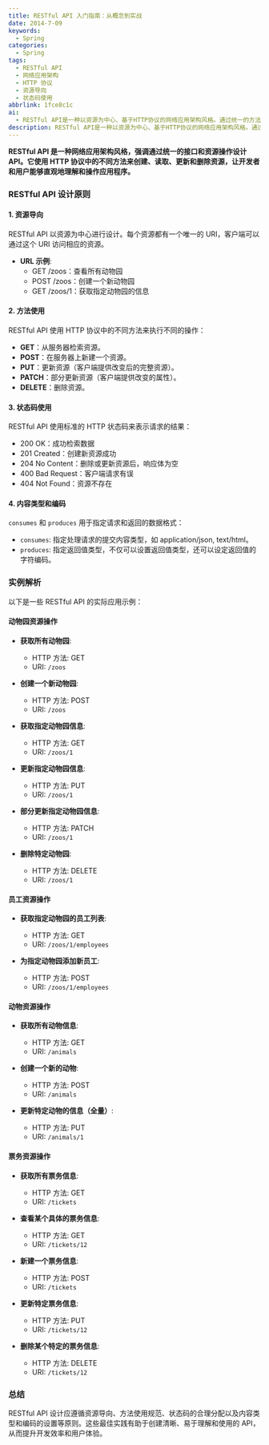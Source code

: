 ```yaml
---
title: RESTful API 入门指南：从概念到实战
date: 2014-7-09
keywords:
  - Spring
categories:
  - Spring
tags:
  - RESTful API
  - 网络应用架构
  - HTTP 协议
  - 资源导向
  - 状态码使用
abbrlink: 1fce8c1c
ai:
  - RESTful API是一种以资源为中心、基于HTTP协议的网络应用架构风格。通过统一的方法（GET、POST、PUT、PATCH、DELETE）操作资源，并使用唯一的URI进行访问。API设计原则包括资源导向、方法使用规范、状态码分配和内容类型/编码设置，这些都提高了API的可读性和易用性。
description: RESTful API是一种以资源为中心、基于HTTP协议的网络应用架构风格。通过统一的方法（GET、POST、PUT、PATCH、DELETE）操作资源，并使用唯一的URI进行访问。API设计原则包括资源导向、方法使用规范、状态码分配和内容类型/编码设置，这些都提高了API的可读性和易用性。
---
```


**RESTful API 是一种网络应用架构风格，强调通过统一的接口和资源操作设计 API。它使用 HTTP 协议中的不同方法来创建、读取、更新和删除资源，让开发者和用户能够直观地理解和操作应用程序。**

### RESTful API 设计原则

#### 1. 资源导向

RESTful API 以资源为中心进行设计。每个资源都有一个唯一的 URI，客户端可以通过这个 URI 访问相应的资源。

- **URL 示例**:
  - GET /zoos：查看所有动物园
  - POST /zoos：创建一个新动物园
  - GET /zoos/1：获取指定动物园的信息

#### 2. 方法使用

RESTful API 使用 HTTP 协议中的不同方法来执行不同的操作：

- **GET**：从服务器检索资源。
- **POST**：在服务器上新建一个资源。
- **PUT**：更新资源（客户端提供改变后的完整资源）。
- **PATCH**：部分更新资源（客户端提供改变的属性）。
- **DELETE**：删除资源。

#### 3. 状态码使用

RESTful API 使用标准的 HTTP 状态码来表示请求的结果：

- 200 OK：成功检索数据
- 201 Created：创建新资源成功
- 204 No Content：删除或更新资源后，响应体为空
- 400 Bad Request：客户端请求有误
- 404 Not Found：资源不存在

#### 4. 内容类型和编码

`consumes` 和 `produces` 用于指定请求和返回的数据格式：

- `consumes`: 指定处理请求的提交内容类型，如 application/json, text/html。
- `produces`: 指定返回值类型，不仅可以设置返回值类型，还可以设定返回值的字符编码。

### 实例解析

以下是一些 RESTful API 的实际应用示例：

#### 动物园资源操作

- **获取所有动物园**:

  - HTTP 方法: GET
  - URI: `/zoos`

- **创建一个新动物园**:

  - HTTP 方法: POST
  - URI: `/zoos`

- **获取指定动物园信息**:

  - HTTP 方法: GET
  - URI: `/zoos/1`

- **更新指定动物园信息**:

  - HTTP 方法: PUT
  - URI: `/zoos/1`

- **部分更新指定动物园信息**:

  - HTTP 方法: PATCH
  - URI: `/zoos/1`

- **删除特定动物园**:
  - HTTP 方法: DELETE
  - URI: `/zoos/1`

#### 员工资源操作

- **获取指定动物园的员工列表**:

  - HTTP 方法: GET
  - URI: `/zoos/1/employees`

- **为指定动物园添加新员工**:
  - HTTP 方法: POST
  - URI: `/zoos/1/employees`

#### 动物资源操作

- **获取所有动物信息**:

  - HTTP 方法: GET
  - URI: `/animals`

- **创建一个新的动物**:

  - HTTP 方法: POST
  - URI: `/animals`

- **更新特定动物的信息（全量）**:
  - HTTP 方法: PUT
  - URI: `/animals/1`

#### 票务资源操作

- **获取所有票务信息**:

  - HTTP 方法: GET
  - URI: `/tickets`

- **查看某个具体的票务信息**:

  - HTTP 方法: GET
  - URI: `/tickets/12`

- **新建一个票务信息**:

  - HTTP 方法: POST
  - URI: `/tickets`

- **更新特定票务信息**:

  - HTTP 方法: PUT
  - URI: `/tickets/12`

- **删除某个特定的票务信息**:
  - HTTP 方法: DELETE
  - URI: `/tickets/12`

### 总结

RESTful API 设计应遵循资源导向、方法使用规范、状态码的合理分配以及内容类型和编码的设置等原则。这些最佳实践有助于创建清晰、易于理解和使用的 API，从而提升开发效率和用户体验。
